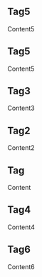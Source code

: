 ## Tag5
Content5

## Tag5
Content5

## Tag3
Content3

## Tag2
Content2

## Tag
Content

## Tag4
Content4

## Tag6
Content6

